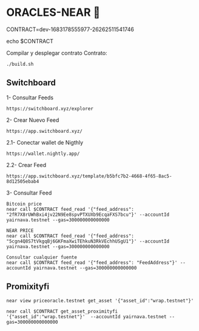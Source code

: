 # ORACLES-NEAR 📄

CONTRACT=dev-1683178555977-26262511541746

echo $CONTRACT

Compilar y desplegar contrato Contrato:

    ./build.sh

## Switchboard

1- Consultar Feeds

    https://switchboard.xyz/explorer

2- Crear Nuevo Feed

    https://app.switchboard.xyz/

2.1- Conectar wallet de Nigthly

    https://wallet.nightly.app/

2.2- Crear Feed

    https://app.switchboard.xyz/template/b5bfc7b2-4668-4f65-8ac5-8d12505ebab4

3- Consultar Feed

    Bitcoin price
    near call $CONTRACT feed_read '{"feed_address": "2fR7X8rUWhBxi4jv22N9Ee8spvPTXUXb9EcqaFXS7bcu"}' --accountId yairnava.testnet --gas=300000000000000

    NEAR PRICE
    near call $CONTRACT feed_read '{"feed_address": "5cgn4Q8S7tVkgqBj6GKFmaXwiTEhkuN3RkVEchhUSgU1"}' --accountId yairnava.testnet --gas=300000000000000

    Consultar cualquier fuente
    near call $CONTRACT feed_read '{"feed_address": "FeedAddress"}' --accountId yairnava.testnet --gas=300000000000000


## Promixityfi

    near view priceoracle.testnet get_asset '{"asset_id":"wrap.testnet"}' 

    near call $CONTRACT get_asset_proximityfi '{"asset_id":"wrap.testnet"}'  --accountId yairnava.testnet --gas=300000000000000